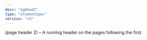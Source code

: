 ```yaml
---
desc: "pgHead2"
type: "elementSpec"
version: "v3"
---
```


(page header 2) – A running header on the pages following the first.